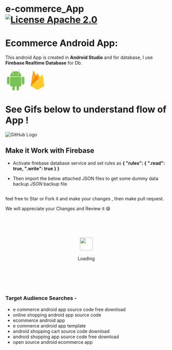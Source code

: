 # e-commerce_App [![License Apache 2.0](https://img.shields.io/badge/license-Apache%202.0-green.svg?style=flat)](https://github.com/home-assistant/iOS/blob/master/LICENSE)

##

# Ecommerce Android App:
This android App is created in **Android Studio** and for database, I use **Firebase Realtime Database** for Db. 


<img src="https://raw.githubusercontent.com/github/explore/fbceb94436312b6dacde68d122a5b9c7d11f9524/topics/android/android.png" class="rounded-1 mr-3" width="64" height="64" alt="aws"> <img src="https://raw.githubusercontent.com/github/explore/80688e429a7d4ef2fca1e82350fe8e3517d3494d/topics/firebase/firebase.png" class="rounded-1 mr-3" width="64" height="64" alt="firebase">

##


# See Gifs below to understand flow of App !
    
    

![GitHub Logo](ezgif.com-video-to-gif-2.gif)



## 

## Make it Work with Firebase

- Activate firebase database service and set rules as **{ "rules": { ".read": true, ".write": true } }**

- Then import the below attached JSON files to get some dummy data backup *JSON* backup file


##


feel free to Star or Fork it and make your changes , then make pull request.

We will appreciate your Changes and Review it 😄

<div align="center">
	<br>
	<br>
	<br>
	<br>
	<img src="https://enterprise.github.com/assets/spinners/octocat-spinner-128-26a44333917854c6794d55eac947b1277fced54f1f60c5df5d93431db8753bc5.gif" width="40" height="40">
	<p>Loading</p>
	<br>
	<br>
	<br>
	<br>
</div>

### Target Audience Searches -

 - e commerce android app source code free download
 - online shopping android app source code
 - ecommerce android app
 - e commerce android app template
 - android shopping cart source code download
 - android shopping app source code free download
 - open source android ecommerce app
